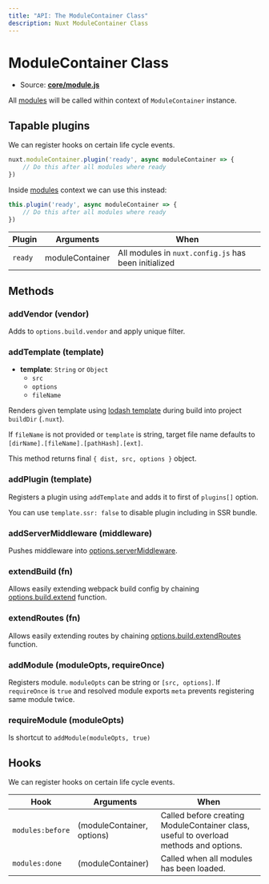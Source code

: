 ```yaml
---
title: "API: The ModuleContainer Class"
description: Nuxt ModuleContainer Class
---
```


# ModuleContainer Class

- Source: **[core/module.js](https://github.com/nuxt/nuxt.js/blob/dev/lib/core/module.js)**

All [modules](/guide/modules) will be called within context of `ModuleContainer` instance.

## Tapable plugins

We can register hooks on certain life cycle events.

```js
nuxt.moduleContainer.plugin('ready', async moduleContainer => {
    // Do this after all modules where ready
})
```

Inside [modules](/guide/modules) context we can use this instead:

```js
this.plugin('ready', async moduleContainer => {
    // Do this after all modules where ready
})
```

Plugin | Arguments       | When
-------|-----------------|-----------------------------------------------------
`ready`| moduleContainer | All modules in `nuxt.config.js` has been initialized


## Methods

### addVendor (vendor)

Adds to `options.build.vendor` and apply unique filter.

### addTemplate (template)

- **template**: `String` or `Object`
    - `src`
    - `options`
    - `fileName`

Renders given template using [lodash template](https://lodash.com/docs/4.17.4#template) during build into project `buildDir` (`.nuxt`).

If `fileName` is not provided or `template` is string, target file name defaults to `[dirName].[fileName].[pathHash].[ext]`.

This method returns final `{ dist, src, options }` object.

### addPlugin (template)

Registers a plugin using `addTemplate` and adds it to first of `plugins[]` option.

You can use `template.ssr: false` to disable plugin including in SSR bundle.

### addServerMiddleware (middleware)

Pushes middleware into [options.serverMiddleware](/api/configuration-servermiddleware).

### extendBuild (fn)

Allows easily extending webpack build config by chaining [options.build.extend](/api/configuration-build#extend) function.

### extendRoutes (fn)

Allows easily extending routes by chaining [options.build.extendRoutes](/api/configuration-router#extendroutes) function.

### addModule (moduleOpts, requireOnce)

Registers module. `moduleOpts` can be string or `[src, options]`. If `requireOnce` is `true` and resolved module exports `meta` prevents registering same module twice.

### requireModule (moduleOpts)

Is shortcut to `addModule(moduleOpts, true)`

## Hooks

We can register hooks on certain life cycle events.

Hook                      | Arguments                  | When
--------------------------|----------------------------|--------------------------------------------------------------------------------------
 `modules:before`         | (moduleContainer, options) | Called before creating ModuleContainer class, useful to overload methods and options.
 `modules:done`           | (moduleContainer)          | Called when all modules has been loaded.

